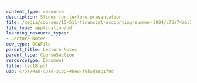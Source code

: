 ```yaml
---
content_type: resource
description: Slides for lecture presentation.
file: /media/courses/15-511-financial-accounting-summer-2004/c75a74abc3ad31b54be8f8b5daec1f8d_lec18.pdf
file_type: application/pdf
learning_resource_types:
- Lecture Notes
ocw_type: OCWFile
parent_title: Lecture Notes
parent_type: CourseSection
resourcetype: Document
title: lec18.pdf
uid: c75a74ab-c3ad-31b5-4be8-f8b5daec1f8d
---
```


